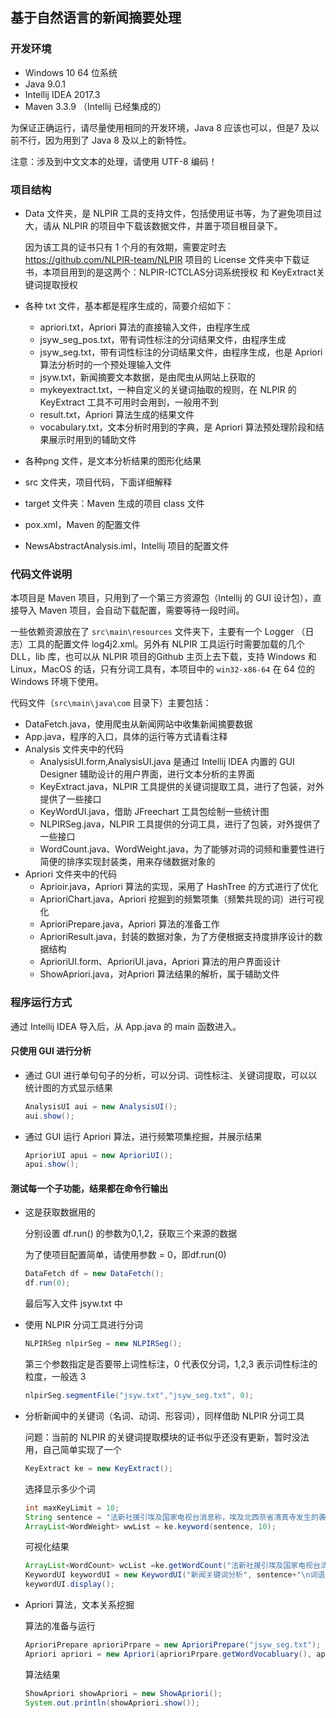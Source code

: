 ## 基于自然语言的新闻摘要处理

### 开发环境

* Windows 10 64 位系统
*  Java 9.0.1
* Intellij IDEA 2017.3
* Maven 3.3.9 （Intellij 已经集成的）

为保证正确运行，请尽量使用相同的开发环境，Java 8 应该也可以，但是7 及以前不行，因为用到了 Java 8 及以上的新特性。

注意：涉及到中文文本的处理，请使用 UTF-8 编码！


### 项目结构

* Data 文件夹，是 NLPIR 工具的支持文件，包括使用证书等，为了避免项目过大，请从 NLPIR 的项目中下载该数据文件，并置于项目根目录下。

  因为该工具的证书只有 1 个月的有效期，需要定时去 <https://github.com/NLPIR-team/NLPIR> 项目的 License 文件夹中下载证书，本项目用到的是这两个：NLPIR-ICTCLAS分词系统授权 和 KeyExtract关键词提取授权

* 各种 txt 文件，基本都是程序生成的，简要介绍如下：

  * apriori.txt，Apriori 算法的直接输入文件，由程序生成
  * jsyw_seg_pos.txt，带有词性标注的分词结果文件，由程序生成
  * jsyw_seg.txt，带有词性标注的分词结果文件，由程序生成，也是 Apriori 算法分析时的一个预处理输入文件
  * jsyw.txt，新闻摘要文本数据，是由爬虫从网站上获取的
  * mykeyextract.txt，一种自定义的关键词抽取的规则，在 NLPIR 的 KeyExtract 工具不可用时会用到，一般用不到
  * result.txt，Apriori 算法生成的结果文件
  * vocabulary.txt，文本分析时用到的字典，是 Apriori 算法预处理阶段和结果展示时用到的辅助文件

* 各种png 文件，是文本分析结果的图形化结果

* src 文件夹，项目代码，下面详细解释

* target 文件夹：Maven 生成的项目 class 文件

* pox.xml，Maven 的配置文件

* NewsAbstractAnalysis.iml，Intellij 项目的配置文件
  ​

 ### 代码文件说明

本项目是 Maven 项目，只用到了一个第三方资源包（Intellij 的 GUI 设计包），直接导入 Maven 项目，会自动下载配置，需要等待一段时间。

一些依赖资源放在了 `src\main\resources` 文件夹下，主要有一个 Logger （日志）工具的配置文件 log4j2.xml。另外有 NLPIR 工具运行时需要加载的几个 DLL，lib 库，也可以从 NLPIR 项目的Github 主页上去下载，支持 Windows 和 Linux，MacOS 的话，只有分词工具有，本项目中的 `win32-x86-64` 在 64 位的 Windows 环境下使用。

代码文件（`src\main\java\com` 目录下）主要包括：

* DataFetch.java，使用爬虫从新闻网站中收集新闻摘要数据
* App.java，程序的入口，具体的运行等方式请看注释
* Analysis 文件夹中的代码
  * AnalysisUI.form,AnalysisUI.java 是通过 Intellij IDEA 内置的 GUI Designer 辅助设计的用户界面，进行文本分析的主界面
  * KeyExtract.java，NLPIR 工具提供的关键词提取工具，进行了包装，对外提供了一些接口
  * KeyWordUI.java，借助 JFreechart 工具包绘制一些统计图
  * NLPIRSeg.java，NLPIR 工具提供的分词工具，进行了包装，对外提供了一些接口
  * WordCount.java、WordWeight.java，为了能够对词的词频和重要性进行简便的排序实现封装类，用来存储数据对象的
* Apriori 文件夹中的代码
  * Aprioir.java，Apriori 算法的实现，采用了 HashTree 的方式进行了优化
  * AprioriChart.java，Apriori 挖掘到的频繁项集（频繁共现的词）进行可视化
  * AprioriPrepare.java，Apriori 算法的准备工作
  * AprioriResult.java，封装的数据对象，为了方便根据支持度排序设计的数据结构
  * AprioriUI.form、AprioriUI.java，Apriori 算法的用户界面设计
  * ShowApriori.java，对Apriori 算法结果的解析，属于辅助文件

### 程序运行方式

通过 Intellij IDEA 导入后，从 App.java 的 main 函数进入。

#### 只使用 GUI 进行分析

* 通过 GUI 进行单句句子的分析，可以分词、词性标注、关键词提取，可以以统计图的方式显示结果

  ```java
  AnalysisUI aui = new AnalysisUI();
  aui.show();
  ```

* 通过 GUI 运行 Apriori 算法，进行频繁项集挖掘，并展示结果

  ```java
  AprioriUI apui = new AprioriUI();
  apui.show(); 
  ```

#### 测试每一个子功能，结果都在命令行输出

* 这是获取数据用的

   分别设置 df.run() 的参数为0,1,2，获取三个来源的数据

   为了使项目配置简单，请使用参数 = 0，即df.run(0)

   ```java
   DataFetch df = new DataFetch();
   df.run(0);
   ```

   最后写入文件 jsyw.txt 中 


* 使用 NLPIR 分词工具进行分词

   ```java
   NLPIRSeg nlpirSeg = new NLPIRSeg();
   ```

   第三个参数指定是否要带上词性标注，0 代表仅分词，1,2,3 表示词性标注的粒度，一般选 3

   ```java
   nlpirSeg.segmentFile("jsyw.txt","jsyw_seg.txt", 0);
   ```


* 分析新闻中的关键词（名词、动词、形容词），同样借助 NLPIR 分词工具

   问题：当前的 NLPIR 的关键词提取模块的证书似乎还没有更新，暂时没法用，自己简单实现了一个

   ```java
   KeyExtract ke = new KeyExtract();
   ```

   选择显示多少个词

   ```java
   int maxKeyLimit = 10;
   String sentence = "法新社援引埃及国家电视台消息称，埃及北西奈省清真寺发生的袭击事件造成184人死亡、至少125人受伤。";
   ArrayList<WordWeight> wwList = ke.keyword(sentence, 10);
   ```

   可视化结果

   ```java
   ArrayList<WordCount> wcList =ke.getWordCount("法新社援引埃及国家电视台消息称，埃及北西奈省清真寺发生的袭击事件造成184人死亡、至少125人受伤。");
   KeywordUI keywordUI = new KeywordUI("新闻关键词分析", sentence+"\n词语指数 TOP"+maxKeyLimit, wwList);
   keywordUI.display();
   ```

* Apriori 算法，文本关系挖掘

   算法的准备与运行

   ```java
   AprioriPrepare aprioriPrpare = new AprioriPrepare("jsyw_seg.txt");
   Apriori apriori = new Apriori(aprioriPrpare.getWordVocabluary(), aprioriPrpare.getLines(), 0.0075);
   ```

   算法结果

   ```java
   ShowApriori showApriori = new ShowApriori();
   System.out.println(showApriori.show());
   ```

   ​


